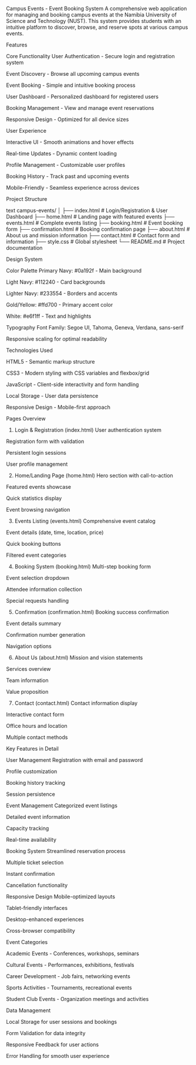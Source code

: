 Campus Events - Event Booking System
A comprehensive web application for managing and booking campus events at the Namibia University of Science and Technology (NUST). This system provides students with an intuitive platform to discover, browse, and reserve spots at various campus events.

Features

Core Functionality
User Authentication - Secure login and registration system

Event Discovery - Browse all upcoming campus events

Event Booking - Simple and intuitive booking process

User Dashboard - Personalized dashboard for registered users

Booking Management - View and manage event reservations

Responsive Design - Optimized for all device sizes

User Experience

Interactive UI - Smooth animations and hover effects

Real-time Updates - Dynamic content loading

Profile Management - Customizable user profiles

Booking History - Track past and upcoming events

Mobile-Friendly - Seamless experience across devices

Project Structure

text
campus-events/
│
├── index.html              # Login/Registration & User Dashboard
├── home.html               # Landing page with featured events
├── events.html             # Complete events listing
├── booking.html            # Event booking form
├── confirmation.html       # Booking confirmation page
├── about.html              # About us and mission information
├── contact.html            # Contact form and information
├── style.css               # Global stylesheet
└── README.md              # Project documentation

Design System

Color Palette
Primary Navy: #0a192f - Main background

Light Navy: #112240 - Card backgrounds

Lighter Navy: #233554 - Borders and accents

Gold/Yellow: #ffd700 - Primary accent color

White: #e6f1ff - Text and highlights

Typography
Font Family: Segoe UI, Tahoma, Geneva, Verdana, sans-serif

Responsive scaling for optimal readability

Technologies Used

HTML5 - Semantic markup structure

CSS3 - Modern styling with CSS variables and flexbox/grid

JavaScript - Client-side interactivity and form handling

Local Storage - User data persistence

Responsive Design - Mobile-first approach

Pages Overview

1. Login & Registration (index.html)
User authentication system

Registration form with validation

Persistent login sessions

User profile management

2. Home/Landing Page (home.html)
Hero section with call-to-action

Featured events showcase

Quick statistics display

Event browsing navigation

3. Events Listing (events.html)
Comprehensive event catalog

Event details (date, time, location, price)

Quick booking buttons

Filtered event categories

4. Booking System (booking.html)
Multi-step booking form

Event selection dropdown

Attendee information collection

Special requests handling

5. Confirmation (confirmation.html)
Booking success confirmation

Event details summary

Confirmation number generation

Navigation options

6. About Us (about.html)
Mission and vision statements

Services overview

Team information

Value proposition

7. Contact (contact.html)
Contact information display

Interactive contact form

Office hours and location

Multiple contact methods

Key Features in Detail

User Management
Registration with email and password

Profile customization

Booking history tracking

Session persistence

Event Management
Categorized event listings

Detailed event information

Capacity tracking

Real-time availability

Booking System
Streamlined reservation process

Multiple ticket selection

Instant confirmation

Cancellation functionality

Responsive Design
Mobile-optimized layouts

Tablet-friendly interfaces

Desktop-enhanced experiences

Cross-browser compatibility

Event Categories

Academic Events - Conferences, workshops, seminars

Cultural Events - Performances, exhibitions, festivals

Career Development - Job fairs, networking events

Sports Activities - Tournaments, recreational events

Student Club Events - Organization meetings and activities

Data Management

Local Storage for user sessions and bookings

Form Validation for data integrity

Responsive Feedback for user actions

Error Handling for smooth user experience

